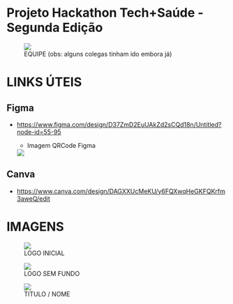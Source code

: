 # Projeto Hackathon Tech+Saúde - Segunda Edição


<figure>
  <img src="./Equipe.jpg" />
  <figcaption>EQUIPE (obs: alguns colegas tinham ido embora já)</figcaption>
</figure>



# LINKS ÚTEIS

## Figma

- https://www.figma.com/design/D37ZmD2EuUAkZd2sCQd18n/Untitled?node-id=55-95

  - Imagem QRCode Figma

  <img src="../DOCUMENTACAO/IMAGENSUTEIS/QRCODEFIGMA.jpg">

## Canva
 - https://www.canva.com/design/DAGXXUcMeKU/y6FQXwqHeGKFQKrfm3aweQ/edit

# IMAGENS

<div style= "display:flex flex-direction:column ">


<figure>
  <img src="./IMAGENSUTEIS/logo.jpg" />
  <figcaption>LOGO INICIAL</figcaption>
</figure>
<figure>
  <img src="./IMAGENSUTEIS/LogoSemFundo.png"/>
  <figcaption>LOGO SEM FUNDO</figcaption>
</figure>
<figure>
  <img src="./IMAGENSUTEIS/tituloNomeSemFundo.png">
    <figcaption>TITULO / NOME</figcaption>
</figure>

  </div>